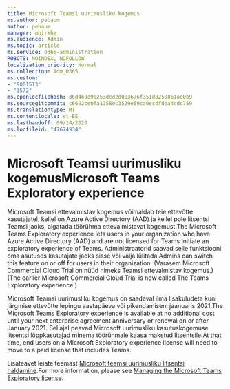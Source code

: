 ```yaml
---
title: Microsoft Teamsi uurimusliku kogemus
ms.author: pebaum
author: pebaum
manager: mnirkhe
ms.audience: Admin
ms.topic: article
ms.service: o365-administration
ROBOTS: NOINDEX, NOFOLLOW
localization_priority: Normal
ms.collection: Adm_O365
ms.custom:
- "9001513"
- "3572"
ms.openlocfilehash: d6d460d90253ded2d093676f351d8250861ac0b9
ms.sourcegitcommit: c6692ce0fa1358ec3529e59ca0ecdfdea4cdc759
ms.translationtype: MT
ms.contentlocale: et-EE
ms.lasthandoff: 09/14/2020
ms.locfileid: "47674934"
---
```

# <a name="microsoft-teams-exploratory-experience"></a><span data-ttu-id="e70f2-102">Microsoft Teamsi uurimusliku kogemus</span><span class="sxs-lookup"><span data-stu-id="e70f2-102">Microsoft Teams Exploratory experience</span></span>

<span data-ttu-id="e70f2-103">Microsoft Teamsi ettevalmistav kogemus võimaldab teie ettevõtte kasutajatel, kellel on Azure Active Directory (AAD) ja kellel pole litsentsi Teamsi jaoks, algatada töörühma ettevalmistavat kogemust.</span><span class="sxs-lookup"><span data-stu-id="e70f2-103">The Microsoft Teams Exploratory experience lets users in your organization who have Azure Active Directory (AAD) and are not licensed for Teams initiate an exploratory experience of Teams.</span></span> <span data-ttu-id="e70f2-104">Administraatorid saavad selle funktsiooni oma asutuses kasutajate jaoks sisse või välja lülitada.</span><span class="sxs-lookup"><span data-stu-id="e70f2-104">Admins can switch this feature on or off for users in their organization.</span></span> <span data-ttu-id="e70f2-105">(Varasem Microsoft Commercial Cloud Trial on nüüd nimeks Teamsi ettevalmistav kogemus.)</span><span class="sxs-lookup"><span data-stu-id="e70f2-105">(The earlier Microsoft Commercial Cloud Trial is now called The Teams Exploratory experience.)</span></span>

<span data-ttu-id="e70f2-106">Microsoft Teamsi uurimusliku kogemus on saadaval ilma lisakuludeta kuni järgmise ettevõtte lepingu aastapäeva või pikendamiseni jaanuaris 2021.</span><span class="sxs-lookup"><span data-stu-id="e70f2-106">The Microsoft Teams Exploratory experience is available at no additional cost until your next enterprise agreement anniversary or renewal on or after January 2021.</span></span> <span data-ttu-id="e70f2-107">Sel ajal peavad Microsoft uurimusliku kasutuskogemuse litsentsi lõppkasutajad minema töörühmale kaasa makstud litsentsile.</span><span class="sxs-lookup"><span data-stu-id="e70f2-107">At that time, end users on a Microsoft Exploratory experience license will need to move to a paid license that includes Teams.</span></span>

<span data-ttu-id="e70f2-108">Lisateavet leiate teemast [Microsoft teamsi uurimusliku litsentsi haldamine](https://docs.microsoft.com/microsoftteams/teams-exploratory/).</span><span class="sxs-lookup"><span data-stu-id="e70f2-108">For more information, please see [Managing the Microsoft Teams Exploratory license](https://docs.microsoft.com/microsoftteams/teams-exploratory/).</span></span>
